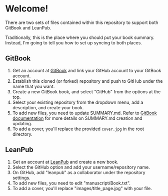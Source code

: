 # Welcome!

There are two sets of files contained within this repository to support both GitBook and LeanPub.

Traditionally, this is the place where you should put your book summary. Instead, I'm going to tell you how to set up syncing to both places. 

## GitBook

1. Get an account at [GitBook](http://www.gitbook.com) and link your GitHub account to your GitBook account.
2. Establish this cloned (or forked) repository and push to GitHub under the name that you want. 
3. Create a new GitBook book, and select "GitHub" from the options at the top.
4. Select your existing repository from the dropdown menu, add a description, and create your book.
5. To add new files, you need to update SUMMARY.md. Refer to [GitBook documentation](https://help.gitbook.com/format/chapters.html) for more details on SUMMARY.md creation and updating.
6. To add a cover, you'll replace the provided ```cover.jpg``` in the root directory.

## LeanPub

1. Get an account at [LeanPub](http://www.leanpub.com) and create a new book.
2. Select the GitHub option and add your username/repository name. 
3. On GitHub, add "leanpub" as a collaborator under the repository settings.
5. To add new files, you need to edit "manuscript/Book.txt".
6. To add a cover, you'll replace "images/title_page.jpg" with your file.